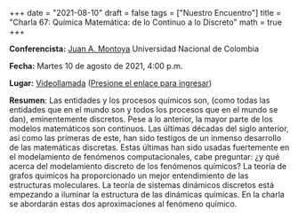 +++
date      = "2021-08-10"
draft     = false
tags      = ["Nuestro Encuentro"]
title     = "Charla 67: Química Matemática: de lo Continuo a lo Discreto"
math      = true
+++

**Conferencista:**  [Juan A. Montoya](https://www.researchgate.net/profile/Juan-Montoya-23) Universidad Nacional de Colombia

**Fecha:** Martes 10 de agosto de 2021, 4:00 p.m.

**Lugar:** [Videollamada](https://meet.google.com/izy-pzig-pbf)  ([Presione el enlace para ingresar](https://meet.google.com/izy-pzig-pbf))

**Resumen**: Las entidades y los procesos químicos son, (como todas las entidades que en el mundo son y todos los procesos que en el mundo se dan), eminentemente discretos.  Pese a lo anterior, la mayor parte de los modelos matemáticos son continuos. Las últimas décadas del siglo anterior, así como las primeras de este, han sido testigos de un inmenso desarrollo de las matemáticas discretas. Estas últimas han sido usadas fuertemente en el modelamiento de fenómenos computacionales, cabe preguntar: ¿y qué acerca del modelamiento discreto de los fenómenos químicos?
La teoría de grafos químicos ha proporcionado un mejor entendimiento de las estructuras moleculares. La teoría de sistemas dinámicos discretos está empezando a iluminar la estructura de las dinámicas químicas.  En la charla se abordarán estas dos aproximaciones al fenómeno químico. 
